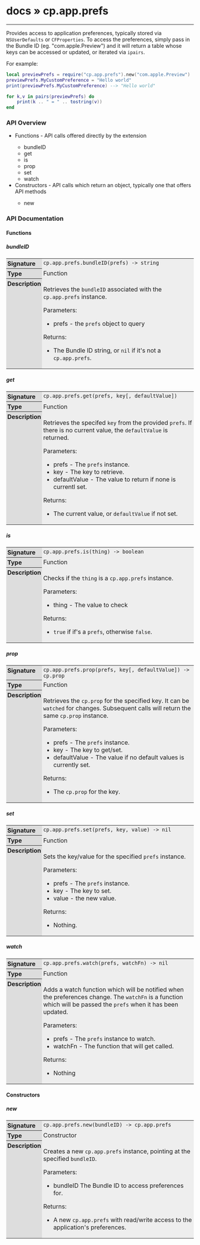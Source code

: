 # [docs](index.md) » cp.app.prefs
---

Provides access to application preferences, typically stored via `NSUserDefaults` or `CFProperties`.
To access the preferences, simply pass in the Bundle ID (eg. "com.apple.Preview") and it will return
a table whose keys can be accessed or updated, or iterated via `ipairs`.

For example:

```lua
local previewPrefs = require("cp.app.prefs").new("com.apple.Preview")
previewPrefs.MyCustomPreference = "Hello world"
print(previewPrefs.MyCustomPreference) --> "Hello world"

for k,v in pairs(previewPrefs) do
    print(k .. " = " .. tostring(v))
end
```

<style type="text/css">
	a { text-decoration: none; }
	a:hover { text-decoration: underline; }
	th { background-color: #DDDDDD; vertical-align: top; padding: 3px; }
	td { width: 100%; background-color: #EEEEEE; vertical-align: top; padding: 3px; }
	table { width: 100% ; border: 1px solid #0; text-align: left; }
	section > table table td { width: 0; }
</style>
<link rel="stylesheet" href="../../css/docs.css" type="text/css" media="screen" />
<h3>API Overview</h3>
<ul>
<li>Functions - API calls offered directly by the extension</li>
  <ul>
	<li><a href="#bundleID">bundleID</a></li>
	<li><a href="#get">get</a></li>
	<li><a href="#is">is</a></li>
	<li><a href="#prop">prop</a></li>
	<li><a href="#set">set</a></li>
	<li><a href="#watch">watch</a></li>
  </ul>
<li>Constructors - API calls which return an object, typically one that offers API methods</li>
  <ul>
	<li><a href="#new">new</a></li>
  </ul>
</ul>
<h3>API Documentation</h3>
<h4 class="documentation-section">Functions</h4>
  <section id="bundleID">
	<h5><a href="#bundleID">bundleID</a></h5>
	<table>
	  <tr>
		<th>Signature</th>
		<td><code>cp.app.prefs.bundleID(prefs) -&gt; string</code></td>
	  </tr>
	  <tr>
		<th>Type</th>
		<td>Function</td>
	  </tr>
	  <tr>
		<th>Description</th>
		<td><p>Retrieves the <code>bundleID</code> associated with the <code>cp.app.prefs</code> instance.</p>
<p>Parameters:</p>
<ul>
<li>prefs     - the <code>prefs</code> object to query</li>
</ul>
<p>Returns:</p>
<ul>
<li>The Bundle ID string, or <code>nil</code> if it's not a <code>cp.app.prefs</code>.</li>
</ul>
</td>
	  </tr>
	</table>
  </section>
  <section id="get">
	<h5><a href="#get">get</a></h5>
	<table>
	  <tr>
		<th>Signature</th>
		<td><code>cp.app.prefs.get(prefs, key[, defaultValue])</code></td>
	  </tr>
	  <tr>
		<th>Type</th>
		<td>Function</td>
	  </tr>
	  <tr>
		<th>Description</th>
		<td><p>Retrieves the specifed <code>key</code> from the provided <code>prefs</code>.
If there is no current value, the <code>defaultValue</code> is returned.</p>
<p>Parameters:</p>
<ul>
<li>prefs         - The <code>prefs</code> instance.</li>
<li>key           - The key to retrieve.</li>
<li>defaultValue  - The value to return if none is currentl set.</li>
</ul>
<p>Returns:</p>
<ul>
<li>The current value, or <code>defaultValue</code> if not set.</li>
</ul>
</td>
	  </tr>
	</table>
  </section>
  <section id="is">
	<h5><a href="#is">is</a></h5>
	<table>
	  <tr>
		<th>Signature</th>
		<td><code>cp.app.prefs.is(thing) -&gt; boolean</code></td>
	  </tr>
	  <tr>
		<th>Type</th>
		<td>Function</td>
	  </tr>
	  <tr>
		<th>Description</th>
		<td><p>Checks if the <code>thing</code> is a <code>cp.app.prefs</code> instance.</p>
<p>Parameters:</p>
<ul>
<li>thing     - The value to check</li>
</ul>
<p>Returns:</p>
<ul>
<li><code>true</code> if if's a <code>prefs</code>, otherwise <code>false</code>.</li>
</ul>
</td>
	  </tr>
	</table>
  </section>
  <section id="prop">
	<h5><a href="#prop">prop</a></h5>
	<table>
	  <tr>
		<th>Signature</th>
		<td><code>cp.app.prefs.prop(prefs, key[, defaultValue]) -&gt; cp.prop</code></td>
	  </tr>
	  <tr>
		<th>Type</th>
		<td>Function</td>
	  </tr>
	  <tr>
		<th>Description</th>
		<td><p>Retrieves the <code>cp.prop</code> for the specified key. It can be <code>watched</code> for changes.
Subsequent calls will return the same <code>cp.prop</code> instance.</p>
<p>Parameters:</p>
<ul>
<li>prefs         - The <code>prefs</code> instance.</li>
<li>key           - The key to get/set.</li>
<li>defaultValue  - The value if no default values is currently set.</li>
</ul>
<p>Returns:</p>
<ul>
<li>The <code>cp.prop</code> for the key.</li>
</ul>
</td>
	  </tr>
	</table>
  </section>
  <section id="set">
	<h5><a href="#set">set</a></h5>
	<table>
	  <tr>
		<th>Signature</th>
		<td><code>cp.app.prefs.set(prefs, key, value) -&gt; nil</code></td>
	  </tr>
	  <tr>
		<th>Type</th>
		<td>Function</td>
	  </tr>
	  <tr>
		<th>Description</th>
		<td><p>Sets the key/value for the specified <code>prefs</code> instance.</p>
<p>Parameters:</p>
<ul>
<li>prefs     - The <code>prefs</code> instance.</li>
<li>key       - The key to set.</li>
<li>value     - the new value.</li>
</ul>
<p>Returns:</p>
<ul>
<li>Nothing.</li>
</ul>
</td>
	  </tr>
	</table>
  </section>
  <section id="watch">
	<h5><a href="#watch">watch</a></h5>
	<table>
	  <tr>
		<th>Signature</th>
		<td><code>cp.app.prefs.watch(prefs, watchFn) -&gt; nil</code></td>
	  </tr>
	  <tr>
		<th>Type</th>
		<td>Function</td>
	  </tr>
	  <tr>
		<th>Description</th>
		<td><p>Adds a watch function which will be notified when the preferences change.
The <code>watchFn</code> is a function which will be passed the <code>prefs</code> when it has been updated.</p>
<p>Parameters:</p>
<ul>
<li>prefs     - The <code>prefs</code> instance to watch.</li>
<li>watchFn   - The function that will get called.</li>
</ul>
<p>Returns:</p>
<ul>
<li>Nothing</li>
</ul>
</td>
	  </tr>
	</table>
  </section>
<h4 class="documentation-section">Constructors</h4>
  <section id="new">
	<h5><a href="#new">new</a></h5>
	<table>
	  <tr>
		<th>Signature</th>
		<td><code>cp.app.prefs.new(bundleID) -&gt; cp.app.prefs</code></td>
	  </tr>
	  <tr>
		<th>Type</th>
		<td>Constructor</td>
	  </tr>
	  <tr>
		<th>Description</th>
		<td><p>Creates a new <code>cp.app.prefs</code> instance, pointing at the specified <code>bundleID</code>.</p>
<p>Parameters:</p>
<ul>
<li>bundleID      The Bundle ID to access preferences for.</li>
</ul>
<p>Returns:</p>
<ul>
<li>A new <code>cp.app.prefs</code> with read/write access to the application's preferences.</li>
</ul>
</td>
	  </tr>
	</table>
  </section>
